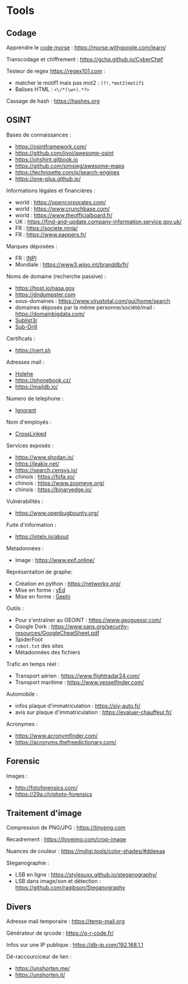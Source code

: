 # Tools

## Codage

Apprendre le [code morse](https://fr.wikipedia.org/wiki/Code_Morse_international) : https://morse.withgoogle.com/learn/

Transcodage et chiffrement : https://gchq.github.io/CyberChef

Testeur de regex https://regex101.com :
- matcher le motif1 mais pas mot2 : `(?!.*mot2)motif1`
- Balises HTML : `<\/*(\w+).*?>`

Cassage de hash : https://hashes.org

## OSINT

Bases de connaissances :
- https://osintframework.com/
- https://github.com/jivoi/awesome-osint
- https://ohshint.gitbook.io
- https://github.com/simsieg/awesome-maps
- https://technisette.com/p/search-engines
- https://one-plus.github.io/

Informations légales et financières :
- world : https://opencorporates.com/
- world : https://www.crunchbase.com/
- world : https://www.theofficialboard.fr/
- UK : https://find-and-update.company-information.service.gov.uk/
- FR : https://societe.ninja/
- FR : https://www.pappers.fr/

Marques déposées :
- FR : [INPI](https://data.inpi.fr/)
- Mondiale : https://www3.wipo.int/branddb/fr/

Noms de domaine (recherche passive) :
- https://host.io/nasa.gov
- https://dndumpster.com
- sous-domaines : https://www.virustotal.com/gui/home/search
- domaines déposés par la même personne/société/mail : https://domainbigdata.com/
- [Sublist3r](https://github.com/aboul3la/Sublist3r)
- [Sub-Drill](https://github.com/Fadavvi/Sub-Drill)

Certificats :
- https://cert.sh

Adresses mail :
- [Holehe](https://github.com/megadose/holehe)
- https://phonebook.cz/
- https://maildb.io/

Numero de telephone :
- [Ignorant](https://github.com/megadose/ignorant)

Nom d'employés :
- [CrossLinked](https://github.com/m8r0wn/crosslinked)

Services exposés :
- https://www.shodan.io/
- https://leakix.net/
- https://search.censys.io/
- chinois : https://fofa.so/
- chinois : https://www.zoomeye.org/
- chinois : https://binaryedge.io/

Vulnérabilités :
- https://www.openbugbounty.org/

Fuite d'information :
- https://intelx.io/about

Metadonnées :
- Image : https://www.exif.online/

Représentaiton de graphe:
- Création en python : https://networkx.org/
- Mise en forme : [yEd](https://www.yworks.com/downloads#yEd)
- Mise en forme : [Gephi](https://gephi.org/)

Outils :
- Pour s'entraîner au GEOINT : https://www.geoguessr.com/
- Google Dork : https://www.sans.org/security-resources/GoogleCheatSheet.pdf
- SpiderFoot
- `robot.txt` des sites
- Métadonnées des fichiers

Trafic en temps réel :
- Transport aérien : https://www.flightradar24.com/
- Transport maritime : https://www.vesselfinder.com/

Automobile :
- infos plaque d'immatriculation : https://siv-auto.fr/
- avis sur plaque d'immatriculation : https://evaluer-chauffeur.fr/

Acronymes :
- https://www.acronymfinder.com/
- https://acronyms.thefreedictionary.com/

## Forensic

Images :
- http://fotoforensics.com/
- https://29a.ch/photo-forensics

## Traitement d'image

Compression de PNG/JPG : https://tinypng.com

Recadrement : https://iloveimg.com/crop-image

Nuances de couleur : https://mdigi.tools/color-shades/#ddeeaa

Steganographie :
- LSB en ligne : https://stylesuxx.github.io/steganography/
- LSB dans image/son et détection : https://github.com/ragibson/Steganography

## Divers

Adresse mail temporaire : https://temp-mail.org

Générateur de qrcode : https://q-r-code.fr/

Infos sur une IP publique : https://db-ip.com/192.168.1.1

Dé-raccourciceur de lien :
- https://unshorten.me/
- https://unshorten.it/
